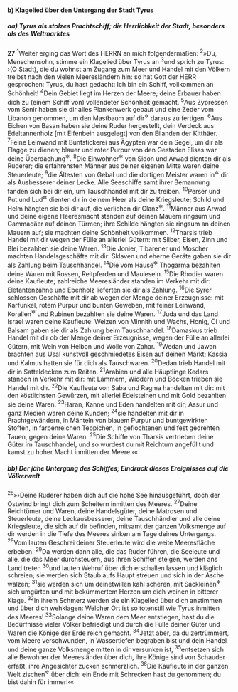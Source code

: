 #### b) Klagelied über den Untergang der Stadt Tyrus

##### aa) Tyrus als stolzes Prachtschiff; die Herrlichkeit der Stadt, besonders als des Weltmarktes

__27__
<sup>1</sup>Weiter erging das Wort des HERRN an mich folgendermaßen:
<sup>2</sup>»Du, Menschensohn, stimme ein Klagelied über Tyrus an
<sup>3</sup>und sprich zu Tyrus: ›(O Stadt), die du wohnst am Zugang zum Meer und Handel mit den Völkern treibst nach den vielen Meeresländern hin: so hat Gott der HERR gesprochen: Tyrus, du hast gedacht: Ich bin ein Schiff, vollkommen an Schönheit!
<sup>4</sup>Dein Gebiet liegt im Herzen der Meere; deine Erbauer haben dich zu (einem Schiff von) vollendeter Schönheit gemacht.
<sup>5</sup>Aus Zypressen vom Senir haben sie dir alles Plankenwerk gebaut und eine Zeder vom Libanon genommen, um den Mastbaum auf dir<sup title="oder: für dich">&#x2732;</sup> daraus zu fertigen.
<sup>6</sup>Aus Eichen von Basan haben sie deine Ruder hergestellt, dein Verdeck aus Edeltannenholz [mit Elfenbein ausgelegt] von den Eilanden der Kitthäer.
<sup>7</sup>Feine Leinwand mit Buntstickerei aus Ägypten war dein Segel, um dir als Flagge zu dienen; blauer und roter Purpur von den Gestaden Elisas war deine Überdachung<sup title="= dein Kajütendach">&#x2732;</sup>.
<sup>8</sup>Die Einwohner<sup title="oder: Fürsten">&#x2732;</sup> von Sidon und Arwad dienten dir als Ruderer; die erfahrensten Männer aus deiner eigenen Mitte waren deine Steuerleute;
<sup>9</sup>die Ältesten von Gebal und die dortigen Meister waren in<sup title="oder: auf">&#x2732;</sup> dir als Ausbesserer deiner Lecke. Alle Seeschiffe samt ihrer Bemannung fanden sich bei dir ein, um Tauschhandel mit dir zu treiben.
<sup>10</sup>Perser und Put und Lud<sup title="= Libyer und Lyder">&#x2732;</sup> dienten dir in deinem Heer als deine Kriegsleute; Schild und Helm hängten sie bei dir auf, die verliehen dir Glanz<sup title="oder: Ansehen">&#x2732;</sup>.
<sup>11</sup>Männer aus Arwad und deine eigene Heeresmacht standen auf deinen Mauern ringsum und Gammadäer auf deinen Türmen; ihre Schilde hängten sie ringsum an deinen Mauern auf; sie machten deine Schönheit vollkommen.
<sup>12</sup>Tharsis trieb Handel mit dir wegen der Fülle an allerlei Gütern: mit Silber, Eisen, Zinn und Blei bezahlten sie deine Waren.
<sup>13</sup>Die Jonier, Tibarener und Moscher machten Handelsgeschäfte mit dir: Sklaven und eherne Geräte gaben sie dir als Zahlung beim Tauschhandel.
<sup>14</sup>Die vom Hause<sup title="oder: Stamm">&#x2732;</sup> Thogarma bezahlten deine Waren mit Rossen, Reitpferden und Mauleseln.
<sup>15</sup>Die Rhodier waren deine Kaufleute; zahlreiche Meeresländer standen im Verkehr mit dir: Elefantenzähne und Ebenholz lieferten sie dir als Zahlung.
<sup>16</sup>Die Syrer schlossen Geschäfte mit dir ab wegen der Menge deiner Erzeugnisse: mit Karfunkel, rotem Purpur und bunten Geweben, mit feiner Leinwand, Korallen<sup title="oder: Perlen">&#x2732;</sup> und Rubinen bezahlten sie deine Waren.
<sup>17</sup>Juda und das Land Israel waren deine Kaufleute: Weizen von Minnith und Wachs, Honig, Öl und Balsam gaben sie dir als Zahlung beim Tauschhandel.
<sup>18</sup>Damaskus trieb Handel mit dir ob der Menge deiner Erzeugnisse, wegen der Fülle an allerlei Gütern, mit Wein von Helbon und Wolle von Zahar.
<sup>19</sup>Wedan und Jawan brachten aus Usal kunstvoll geschmiedetes Eisen auf deinen Markt; Kassia und Kalmus hatten sie für dich als Tauschwaren.
<sup>20</sup>Dedan trieb Handel mit dir in Satteldecken zum Reiten.
<sup>21</sup>Arabien und alle Häuptlinge Kedars standen in Verkehr mit dir: mit Lämmern, Widdern und Böcken trieben sie Handel mit dir.
<sup>22</sup>Die Kaufleute von Saba und Ragma handelten mit dir: mit den köstlichsten Gewürzen, mit allerlei Edelsteinen und mit Gold bezahlten sie deine Waren.
<sup>23</sup>Haran, Kanne und Eden handelten mit dir; Assur und ganz Medien waren deine Kunden;
<sup>24</sup>sie handelten mit dir in Prachtgewändern, in Mänteln von blauem Purpur und buntgewirkten Stoffen, in farbenreichen Teppichen, in geflochtenen und fest gedrehten Tauen, gegen deine Waren.
<sup>25</sup>Die Schiffe von Tharsis vertrieben deine Güter im Tauschhandel, und so wurdest du mit Reichtum angefüllt und kamst zu hoher Macht inmitten der Meere.‹«

##### bb) Der jähe Untergang des Schiffes; Eindruck dieses Ereignisses auf die Völkerwelt

<sup>26</sup>»›Deine Ruderer haben dich auf die hohe See hinausgeführt, doch der Ostwind bringt dich zum Scheitern inmitten des Meeres.
<sup>27</sup>Deine Reichtümer und Waren, deine Handelsgüter, deine Matrosen und Steuerleute, deine Leckausbesserer, deine Tauschhändler und alle deine Kriegsleute, die sich auf dir befinden, mitsamt der ganzen Volksmenge auf dir werden in die Tiefe des Meeres sinken am Tage deines Untergangs.
<sup>28</sup>Vom lauten Geschrei deiner Steuerleute wird die weite Meeresfläche erbeben.
<sup>29</sup>Da werden dann alle, die das Ruder führen, die Seeleute und alle, die das Meer durchsteuern, aus ihren Schiffen steigen, werden ans Land treten
<sup>30</sup>und lauten Wehruf über dich erschallen lassen und kläglich schreien; sie werden sich Staub aufs Haupt streuen und sich in der Asche wälzen;
<sup>31</sup>sie werden sich um deinetwillen kahl scheren, mit Sackleinen<sup title="= Trauergewändern">&#x2732;</sup> sich umgürten und mit bekümmertem Herzen um dich weinen in bitterer Klage.
<sup>32</sup>In ihrem Schmerz werden sie ein Klagelied über dich anstimmen und über dich wehklagen: Welcher Ort ist so totenstill wie Tyrus inmitten des Meeres!
<sup>33</sup>Solange deine Waren dem Meer entstiegen, hast du die Bedürfnisse vieler Völker befriedigt und durch die Fülle deiner Güter und Waren die Könige der Erde reich gemacht.
<sup>34</sup>Jetzt aber, da du zertrümmert, vom Meere verschwunden, in Wassertiefen begraben bist und dein Handel und deine ganze Volksmenge mitten in dir versunken ist,
<sup>35</sup>entsetzen sich alle Bewohner der Meeresländer über dich, ihre Könige sind von Schauder erfaßt, ihre Angesichter zucken schmerzlich.
<sup>36</sup>Die Kaufleute in der ganzen Welt zischen<sup title="= pfeifen höhnisch">&#x2732;</sup> über dich: ein Ende mit Schrecken hast du genommen; du bist dahin für immer!‹«